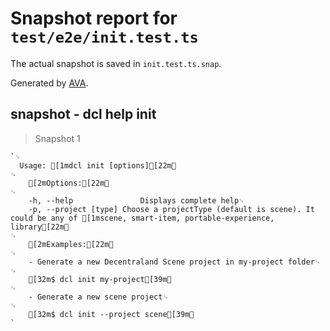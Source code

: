 # Snapshot report for `test/e2e/init.test.ts`

The actual snapshot is saved in `init.test.ts.snap`.

Generated by [AVA](https://avajs.dev).

## snapshot - dcl help init

> Snapshot 1

    `␊
      Usage: [1mdcl init [options][22m␊
    ␊
        [2mOptions:[22m␊
    ␊
        -h, --help               Displays complete help␊
        -p, --project [type] Choose a projectType (default is scene). It could be any of [1mscene, smart-item, portable-experience, library[22m␊
    ␊
        [2mExamples:[22m␊
    ␊
        - Generate a new Decentraland Scene project in my-project folder␊
    ␊
        [32m$ dcl init my-project[39m␊
    ␊
        - Generate a new scene project␊
    ␊
        [32m$ dcl init --project scene[39m␊
    `
